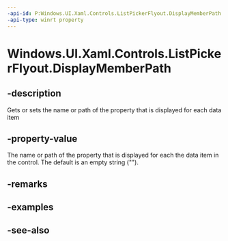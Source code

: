 ```yaml
---
-api-id: P:Windows.UI.Xaml.Controls.ListPickerFlyout.DisplayMemberPath
-api-type: winrt property
---
```


<!-- Property syntax
public string DisplayMemberPath { get;  set; }
-->

# Windows.UI.Xaml.Controls.ListPickerFlyout.DisplayMemberPath

## -description
Gets or sets the name or path of the property that is displayed for each data item



## -property-value
The name or path of the property that is displayed for each the data item in the control. The default is an empty string ("").

## -remarks

## -examples

## -see-also
